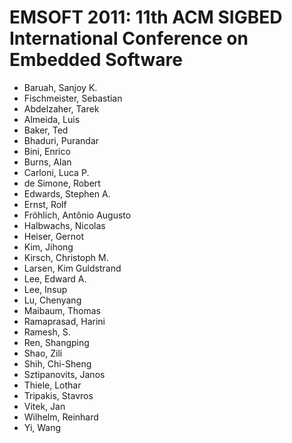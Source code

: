 # EMSOFT 2011: 11th ACM SIGBED International Conference on Embedded Software
* Baruah, Sanjoy K.
* Fischmeister, Sebastian
* Abdelzaher, Tarek
* Almeida, Luis
* Baker, Ted
* Bhaduri, Purandar
* Bini, Enrico
* Burns, Alan
* Carloni, Luca P.
* de Simone, Robert
* Edwards, Stephen A.
* Ernst, Rolf
* Fröhlich, Antônio Augusto
* Halbwachs, Nicolas
* Heiser, Gernot
* Kim, Jihong
* Kirsch, Christoph M.
* Larsen, Kim Guldstrand
* Lee, Edward A.
* Lee, Insup
* Lu, Chenyang
* Maibaum, Thomas
* Ramaprasad, Harini
* Ramesh, S.
* Ren, Shangping
* Shao, Zili
* Shih, Chi-Sheng
* Sztipanovits, Janos
* Thiele, Lothar
* Tripakis, Stavros
* Vitek, Jan
* Wilhelm, Reinhard
* Yi, Wang
